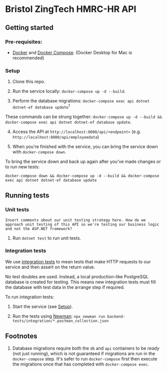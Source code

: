 # Bristol ZingTech HMRC-HR API

## Getting started

### Pre-requisites:

- [Docker](https://docs.docker.com/get-docker/) and [Docker Compose](https://docs.docker.com/compose/install/). (Docker Desktop for Mac is recommended)

### Setup

1.  Clone this repo.

2.  Run the service locally: `docker-compose up -d --build`.

3.  Perform the database migrations: `docker-compose exec api dotnet dotnet-ef database update`<sup>1</sup>

These commands can be strung together: `docker-compose up -d --build && docker-compose exec api dotnet dotnet-ef database update`.

4.  Access the API at `http://localhost:8080/api/<endpoint>` (e.g. `http://localhost:8080/api/employeedata`)

5.  When you're finished with the service, you can bring the service down with `docker-compose down`.

To bring the service down and back up again after you've made changes or to run new tests:

`docker-compose down && docker-compose up -d --build && docker-compose exec api dotnet dotnet-ef database update`

## Running tests

### Unit tests

`Insert comments about our unit testing strategy here. How do we approach unit testing of this API so we're testing our business logic and not the ASP.NET framework?`

1.  Run `dotnet test` to run unit tests.

### Integration tests

We use [integration tests](https://martinfowler.com/articles/practical-test-pyramid.html#IntegrationTests) to mean tests that make HTTP requests to our service and then assert on the return value.

No test doubles are used. Instead, a local production-like PostgreSQL database is created for testing. This means new integration tests must fill the database with test data in the arrange step if required.

To run integration tests:

1.  Start the service (see [Setup](#Setup)).

2.  Run the tests using [Newman](https://github.com/postmanlabs/newman): `npx newman run backend-tests/integration/*.postman_collection.json`

## Footnotes

1.  Database migrations require both the `db` and `api` containers to be _ready_ (not just running), which is not guaranteed if migrations are run in the `docker-compose` step. It's safer to run `docker-compose` first then execute the migrations once that has completed with `docker-compose exec`.
